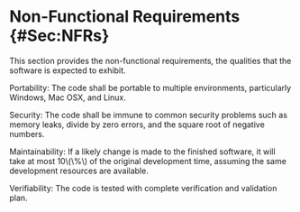 # Non-Functional Requirements {#Sec:NFRs}

This section provides the non-functional requirements, the qualities that the software is expected to exhibit.

<div id="portable"></div>

Portability: The code shall be portable to multiple environments, particularly Windows, Mac OSX, and Linux.

<div id="security"></div>

Security: The code shall be immune to common security problems such as memory leaks, divide by zero errors, and the square root of negative numbers.

<div id="maintainability"></div>

Maintainability: If a likely change is made to the finished software, it will take at most 10\\(\\%\\) of the original development time, assuming the same development resources are available.

<div id="verifiability"></div>

Verifiability: The code is tested with complete verification and validation plan.
